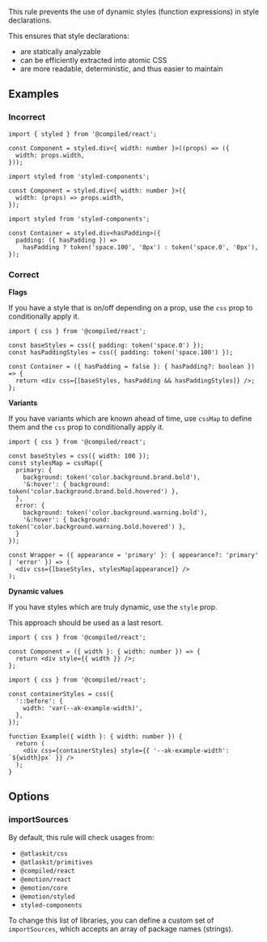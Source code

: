 This rule prevents the use of dynamic styles (function expressions) in style declarations.

This ensures that style declarations:

- are statically analyzable
- can be efficiently extracted into atomic CSS
- are more readable, deterministic, and thus easier to maintain

## Examples

### Incorrect

```tsx
import { styled } from '@compiled/react';

const Component = styled.div<{ width: number }>((props) => ({
  width: props.width,
}));
```

```tsx
import styled from 'styled-components';

const Component = styled.div<{ width: number }>({
  width: (props) => props.width,
});
```

```tsx
import styled from 'styled-components';

const Container = styled.div<hasPadding>({
  padding: ({ hasPadding }) =>
    hasPadding ? token('space.100', '8px') : token('space.0', '0px'),
});
```

### Correct

**Flags**

If you have a style that is on/off depending on a prop,
use the `css` prop to conditionally apply it.

```tsx
import { css } from '@compiled/react';

const baseStyles = css({ padding: token('space.0') });
const hasPaddingStyles = css({ padding: token('space.100') });

const Container = ({ hasPadding = false }: { hasPadding?: boolean }) => {
  return <div css={[baseStyles, hasPadding && hasPaddingStyles]} />;
};
```

**Variants**

If you have variants which are known ahead of time,
use `cssMap` to define them and the `css` prop to conditionally apply it.

```tsx
import { css } from '@compiled/react';

const baseStyles = css({ width: 100 });
const stylesMap = cssMap({
  primary: {
    background: token('color.background.brand.bold'),
    '&:hover': { background: token('color.background.brand.bold.hovered') },
  },
  error: {
    background: token('color.background.warning.bold'),
    '&:hover': { background: token('color.background.warning.bold.hovered') },
  }
});

const Wrapper = ({ appearance = 'primary' }: { appearance?: 'primary' | 'error' }) => (
  <div css={[baseStyles, stylesMap[appearance]} />
);
```

**Dynamic values**

If you have styles which are truly dynamic,
use the `style` prop.

This approach should be used as a last resort.

```tsx
import { css } from '@compiled/react';

const Component = ({ width }: { width: number }) => {
  return <div style={{ width }} />;
};
```

```tsx
import { css } from '@compiled/react';

const containerStyles = css({
  '::before': {
    width: 'var(--ak-example-width)',
  },
});

function Example({ width }: { width: number }) {
  return (
    <div css={containerStyles} style={{ '--ak-example-width': `${width}px` }} />
  );
}
```

## Options

### importSources

By default, this rule will check usages from:

- `@atlaskit/css`
- `@atlaskit/primitives`
- `@compiled/react`
- `@emotion/react`
- `@emotion/core`
- `@emotion/styled`
- `styled-components`

To change this list of libraries, you can define a custom set of `importSources`, which accepts an array of package names (strings).
